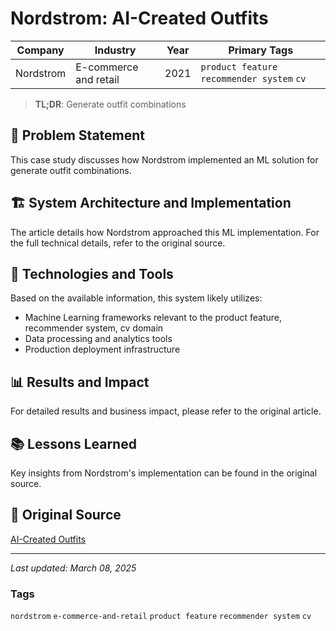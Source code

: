 # Nordstrom: AI-Created Outfits

| Company | Industry | Year | Primary Tags | 
|---------|----------|------|--------------|
| Nordstrom | E-commerce and retail | 2021 | `product feature` `recommender system` `cv` |

> **TL;DR**: Generate outfit combinations

## 📝 Problem Statement

This case study discusses how Nordstrom implemented an ML solution for generate outfit combinations.

## 🏗️ System Architecture and Implementation

The article details how Nordstrom approached this ML implementation. For the full technical details, refer to the original source.

## 🔧 Technologies and Tools

Based on the available information, this system likely utilizes:

- Machine Learning frameworks relevant to the product feature, recommender system, cv domain
- Data processing and analytics tools
- Production deployment infrastructure

## 📊 Results and Impact

For detailed results and business impact, please refer to the original article.

## 📚 Lessons Learned

Key insights from Nordstrom's implementation can be found in the original source.

## 🔗 Original Source

[AI-Created Outfits](https://medium.com/tech-at-nordstrom/ai-created-outfits-9529300a1af3)

---

*Last updated: March 08, 2025*

### Tags

`nordstrom` `e-commerce-and-retail` `product feature` `recommender system` `cv`
